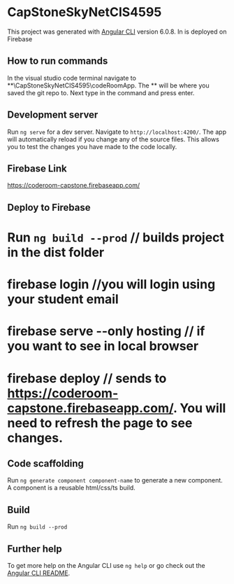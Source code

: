 # CapStoneSkyNetCIS4595

This project was generated with [Angular CLI](https://github.com/angular/angular-cli) version 6.0.8. In is deployed on Firebase

## How to run commands

In the visual studio code terminal navigate to **\CapStoneSkyNetCIS4595\codeRoomApp. The ** will be where you saved the git repo to. Next type in the command and press enter.

## Development server

Run `ng serve` for a dev server. Navigate to `http://localhost:4200/`. The app will automatically reload if you change any of the source files. This allows you to test the changes you have made to the code locally. 

## Firebase Link

https://coderoom-capstone.firebaseapp.com/

## Deploy to Firebase

# Run `ng build --prod` // builds project in the dist folder
# firebase login //you will login using your student email
# firebase serve --only hosting // if you want to see in local browser
# firebase deploy // sends to https://coderoom-capstone.firebaseapp.com/. You will need to refresh the page to see changes.

## Code scaffolding

Run `ng generate component component-name` to generate a new component. A component is a reusable html/css/ts build.

## Build

Run `ng build --prod` 

## Further help

To get more help on the Angular CLI use `ng help` or go check out the [Angular CLI README](https://github.com/angular/angular-cli/blob/master/README.md).
